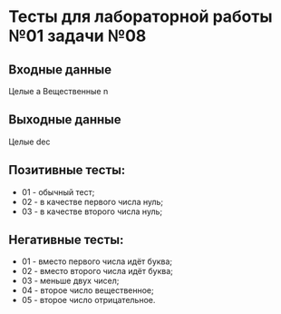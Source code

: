 # Тесты для лабораторной работы №01 задачи №08
## Входные данные
Целые a
Вещественные n
## Выходные данные
Целые dec
## Позитивные тесты:
- 01 - обычный тест;
- 02 - в качестве первого числа нуль;
- 03 - в качестве второго числа нуль;
## Негативные тесты:
- 01 - вместо первого числа идёт буква;
- 02 - вместо второго числа идёт буква;
- 03 - меньше двух чисел;
- 04 - второе число вещественное;
- 05 - второе число отрицательное.
